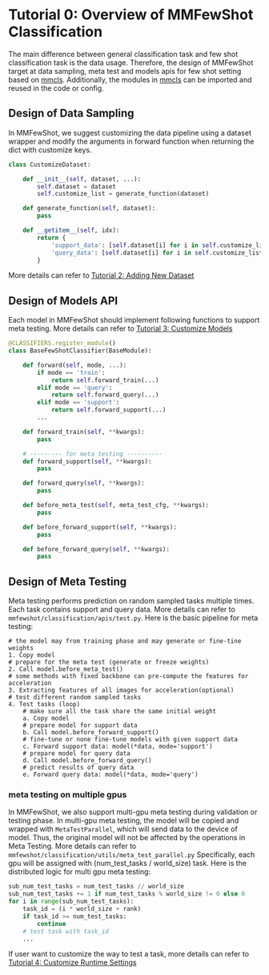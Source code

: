 # Tutorial 0: Overview of MMFewShot Classification

The main difference between general classification task and few shot classification task
is the data usage.
Therefore, the design of MMFewShot target at data sampling, meta test and models apis for few shot setting based on [mmcls](https://github.com/open-mmlab/mmclassification).
Additionally, the modules in [mmcls](https://github.com/open-mmlab/mmclassification) can be imported and reused in the code or config.


## Design of Data Sampling
In MMFewShot, we suggest customizing the data pipeline using a dataset wrapper and modify the arguments in forward
function when returning the dict with customize keys.

```python
class CustomizeDataset:

    def __init__(self, dataset, ...):
        self.dataset = dataset
        self.customize_list = generate_function(dataset)

    def generate_function(self, dataset):
        pass

    def __getitem__(self, idx):
        return {
            'support_data': [self.dataset[i] for i in self.customize_list],
            'query_data': [self.dataset[i] for i in self.customize_list]
        }
```
More details can refer to [Tutorial 2: Adding New Dataset](https://mmfewshot.readthedocs.io/en/latest/classification/customize_dataset.html)


## Design of Models API
Each model in MMFewShot should implement following functions to support meta testing.
More details can refer to [Tutorial 3: Customize Models](https://mmfewshot.readthedocs.io/en/latest/classification/customize_models.html)

```python
@CLASSIFIERS.register_module()
class BaseFewShotClassifier(BaseModule):

    def forward(self, mode, ...):
        if mode == 'train':
            return self.forward_train(...)
        elif mode == 'query':
            return self.forward_query(...)
        elif mode == 'support':
            return self.forward_support(...)
        ...

    def forward_train(self, **kwargs):
        pass

    # --------- for meta testing ----------
    def forward_support(self, **kwargs):
        pass

    def forward_query(self, **kwargs):
        pass

    def before_meta_test(self, meta_test_cfg, **kwargs):
        pass

    def before_forward_support(self, **kwargs):
        pass

    def before_forward_query(self, **kwargs):
        pass

```


## Design of Meta Testing
Meta testing performs prediction on random sampled tasks multiple times.
Each task contains support and query data.
More details can refer to `mmfewshot/classification/apis/test.py`.
Here is the basic pipeline for meta testing:

```text
# the model may from training phase and may generate or fine-tine weights
1. Copy model
# prepare for the meta test (generate or freeze weights)
2. Call model.before_meta_test()
# some methods with fixed backbone can pre-compute the features for acceleration
3. Extracting features of all images for acceleration(optional)
# test different random sampled tasks
4. Test tasks (loop)
    # make sure all the task share the same initial weight
    a. Copy model
    # prepare model for support data
    b. Call model.before_forward_support()
    # fine-tune or none fine-tune models with given support data
    c. Forward support data: model(*data, mode='support')
    # prepare model for query data
    d. Call model.before_forward_query()
    # predict results of query data
    e. Forward query data: model(*data, mode='query')
```

### meta testing on multiple gpus
In MMFewShot, we also support multi-gpu meta testing during
validation or testing phase.
In multi-gpu meta testing, the model will be copied and wrapped with `MetaTestParallel`, which will
send data to the device of model.
Thus, the original model will not be affected by the operations in Meta Testing.
More details can refer to `mmfewshot/classification/utils/meta_test_parallel.py`
Specifically, each gpu will be assigned with (num_test_tasks / world_size) task.
Here is the distributed logic for multi gpu meta testing:
```python
sub_num_test_tasks = num_test_tasks // world_size
sub_num_test_tasks += 1 if num_test_tasks % world_size != 0 else 0
for i in range(sub_num_test_tasks):
    task_id = (i * world_size + rank)
    if task_id >= num_test_tasks:
        continue
    # test task with task_id
    ...
```
If user want to customize the way to test a task, more details can refer to [Tutorial 4: Customize Runtime Settings](https://mmfewshot.readthedocs.io/en/latest/classification/customize_runtime.html)
